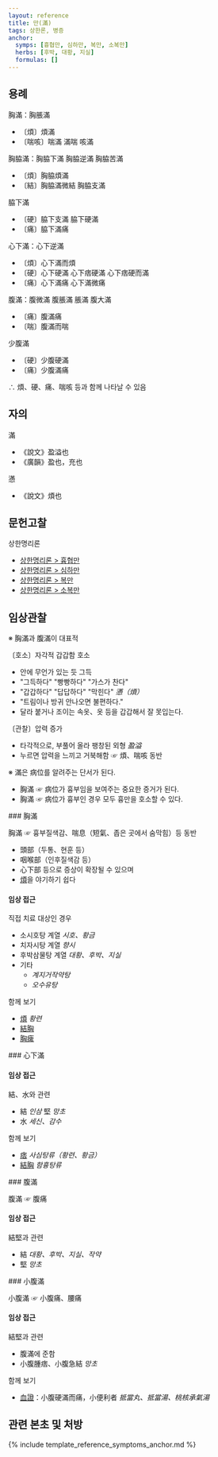 ```yaml
---
layout: reference
title: 만(滿)
tags: 상한론, 병증
anchor:
  symps: [흉협만, 심하만, 복만, 소복만]
  herbs: [후박, 대황, 지실]
  formulas: []
---
```



## 용례

胸滿：胸脹滿
- 〔煩〕煩滿
- 〔喘咳〕喘滿 滿喘 咳滿

胸脇滿：胸脇下滿 胸脇逆滿 胸脇苦滿
- 〔煩〕胸脇煩滿
- 〔結〕胸脇滿微結 胸脇支滿

脇下滿
- 〔硬〕脇下支滿 脇下硬滿
- 〔痛〕脇下滿痛

心下滿：心下逆滿
- 〔煩〕心下滿而煩
- 〔硬〕心下硬滿 心下痞硬滿 心下痞硬而滿
- 〔痛〕心下滿痛 心下滿微痛

腹滿：腹微滿 腹脹滿 脹滿 腹大滿
- 〔痛〕腹滿痛
- 〔喘〕腹滿而喘

少腹滿
- 〔硬〕少腹硬滿
- 〔痛〕少腹滿痛

∴ 煩、硬、痛、喘咳 등과 함께 나타날 수 있음

## 자의

滿
* 《說文》盈溢也
* 《廣韻》盈也，充也

懣
* 《說文》煩也

## 문헌고찰

상한명리론
* [상한명리론 > 흉협만]({{site.baseurl}}/reference/Books/Etc/상한명리론#흉협만)
* [상한명리론 > 심하만]({{site.baseurl}}/reference/Books/Etc/상한명리론#심하만)
* [상한명리론 > 복만]({{site.baseurl}}/reference/Books/Etc/상한명리론#복만)
* [상한명리론 > 소복만]({{site.baseurl}}/reference/Books/Etc/상한명리론#소복만)

## 임상관찰

※ 胸滿과 腹滿이 대표적

〔호소〕자각적 갑갑함 호소
* 안에 무언가 있는 듯 그득
* "그득하다" "빵빵하다" "가스가 찬다"
* "갑갑하다" "답답하다" "막힌다" _懣（煩）_
* "트림이나 방귀 안나오면 불편하다."
* 달라 붙거나 조이는 속옷、옷 등을 갑갑해서 잘 못입는다.

〔관찰〕압력 증가
* 타각적으로, 부풀어 올라 팽창된 외형 _盈溢_
* 누르면 압력을 느끼고 거북해함 ☞ 煩、喘咳 동반

※ 滿은 病位를 알려주는 단서가 된다.
* 胸滿 ☞ 病位가 흉부임을 보여주는 중요한 증거가 된다.
* 胸滿 ☞ 病位가 흉부인 경우 모두 흉만을 호소할 수 있다.


<div id="흉만" markdown="1">
### 胸滿

胸滿 ☞ 흉부질색감、喘息（短氣、좁은 곳에서 숨막힘）등 동반
* 頭部（두통、현훈 등）
* 咽喉部（인후질색감 등）
* 心下部 등으로 증상이 확장될 수 있으며
* [煩]({{site.sympurl}}/번)을 야기하기 쉽다

#### 임상 접근

직접 치료 대상인 경우
* 소시호탕 계열 _시호、황금_
* 치자시탕 계열 _향시_
* 후박삼물탕 계열 _대황、후박、지실_
* 기타
  - _계지거작약탕_
  - _오수유탕_

함께 보기
* [煩]({{site.sympurl}}/번) _황련_
* [結胸]({{site.sympurl}}/결흉)
* [胸痺]({{site.sympurl}}/흉비)

</div>


<div id="심하만" markdown="1">
### 心下滿

#### 임상 접근

結、水와 관련
* 結 _인삼_ 堅 _망초_
* 水 _세신、감수_

함께 보기
* [痞]({{site.sympurl}}/비) _사심탕류（황련、황금）_
* [結胸]({{site.sympurl}}/결흉) _함흉탕류_
</div>


<div id="복만" markdown="1">
### 腹滿

腹滿 ☞ 腹痛

#### 임상 접근

結堅과 관련
* 結 _대황、후박、지실、작약_
* 堅 _망초_
</div>


<div id="소복만" markdown="1">
### 小腹滿

小腹滿 ☞ 小腹痛、腰痛

#### 임상 접근

結堅과 관련
* 腹滿에 준함
* 小腹腫痞、小腹急結 _망초_

함께 보기
* [血證]({{site.sympurl}}/혈증)：小腹硬滿而痛，小便利者 _抵當丸、抵當湯、桃核承氣湯_

</div>


## 관련 본초 및 처방


{% include template_reference_symptoms_anchor.md %}
